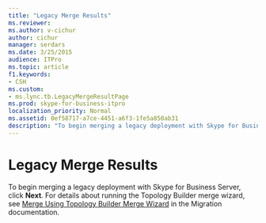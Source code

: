 ```yaml
---
title: "Legacy Merge Results"
ms.reviewer: 
ms.author: v-cichur
author: cichur
manager: serdars
ms.date: 3/25/2015
audience: ITPro
ms.topic: article
f1.keywords:
- CSH
ms.custom:
- ms.lync.tb.LegacyMergeResultPage
ms.prod: skype-for-business-itpro
localization_priority: Normal
ms.assetid: 0ef58717-a7ce-4451-a6f3-1fe5a850ab31
description: "To begin merging a legacy deployment with Skype for Business Server, click Next. For details about running the Topology Builder merge wizard, see Merge Using Topology Builder Merge Wizard in the Migration documentation."
---
```


# Legacy Merge Results

To begin merging a legacy deployment with Skype for Business Server, click **Next**. For details about running the Topology Builder merge wizard, see [Merge Using Topology Builder Merge Wizard](https://technet.microsoft.com/library/c3f3c425-dab6-4dcd-bf0e-d7fde05f2ebf.aspx) in the Migration documentation.


